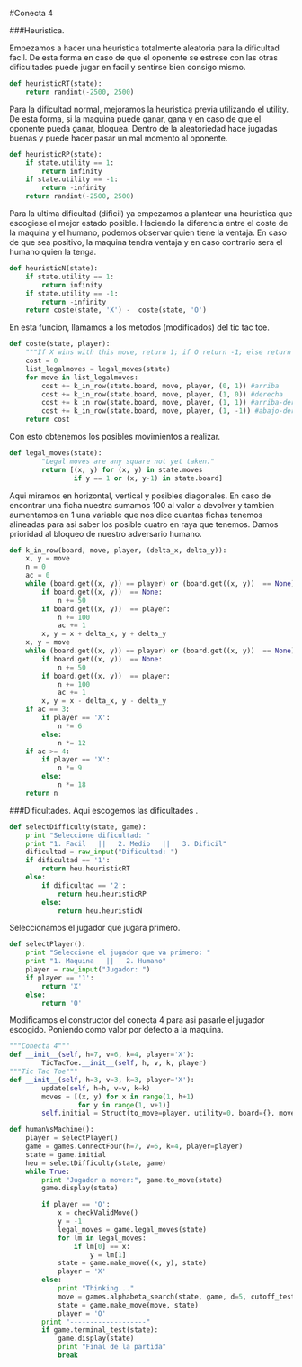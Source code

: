 #Conecta 4

###Heuristica.

Empezamos a hacer una heuristica totalmente aleatoria para la dificultad facil. De esta forma en caso de que el oponente se estrese con las otras dificultades puede jugar en facil y sentirse bien consigo mismo.

```python
def heuristicRT(state):
	return randint(-2500, 2500)
```
Para la dificultad normal, mejoramos la heuristica previa utilizando el utility. De esta forma, si la maquina puede ganar, gana y en caso de que el oponente pueda ganar, bloquea. Dentro de la aleatoriedad hace jugadas buenas y puede hacer pasar un mal momento al oponente.
```python
def heuristicRP(state):
	if state.utility == 1:
		return infinity
	if state.utility == -1:
		return -infinity
	return randint(-2500, 2500)
```
Para la ultima dificultad (dificil) ya empezamos a plantear una heuristica que escogiese el mejor estado posible. Haciendo la diferencia entre el coste de la maquina y el humano, podemos observar quien tiene la ventaja. En caso de que sea positivo, la maquina tendra ventaja y en caso contrario sera el humano quien la tenga.

```python
def heuristicN(state):
	if state.utility == 1:
		return infinity
	if state.utility == -1:
		return -infinity
	return coste(state, 'X') -  coste(state, 'O')
```

En esta funcion, llamamos a los metodos (modificados) del tic tac toe.

```python
def coste(state, player):
	"""If X wins with this move, return 1; if O return -1; else return 0"""
	cost = 0
	list_legalmoves = legal_moves(state)
	for move in list_legalmoves:
		cost += k_in_row(state.board, move, player, (0, 1)) #arriba
		cost += k_in_row(state.board, move, player, (1, 0)) #derecha
		cost += k_in_row(state.board, move, player, (1, 1)) #arriba-der
		cost += k_in_row(state.board, move, player, (1, -1)) #abajo-der
	return cost

```
Con esto obtenemos los posibles movimientos a realizar.
```python
def legal_moves(state):
        "Legal moves are any square not yet taken."
        return [(x, y) for (x, y) in state.moves
                if y == 1 or (x, y-1) in state.board]
```
Aqui miramos en horizontal, vertical y posibles diagonales. En caso de encontrar una ficha nuestra sumamos 100 al valor a devolver y tambien aumentamos en 1 una variable que nos dice cuantas fichas tenemos alineadas para asi saber los posible cuatro en raya que tenemos. Damos prioridad al bloqueo de nuestro adversario humano.
```python
def k_in_row(board, move, player, (delta_x, delta_y)):
	x, y = move
	n = 0
	ac = 0
	while (board.get((x, y)) == player) or (board.get((x, y))  == None)  and x < 8 and y < 7:
		if board.get((x, y))  == None:
			n += 50
		if board.get((x, y))  == player:
			n += 100
			ac += 1
		x, y = x + delta_x, y + delta_y
	x, y = move
	while (board.get((x, y)) == player) or (board.get((x, y))  == None) and x > 0 and y > 0:
		if board.get((x, y))  == None:
			n += 50
		if board.get((x, y))  == player:
			n += 100
			ac += 1
		x, y = x - delta_x, y - delta_y
	if ac == 3:
		if player == 'X':
			n *= 6
		else:
			n *= 12
	if ac >= 4:
		if player == 'X':
			n *= 9
		else:
			n *= 18
	return n
```

###Dificultades.
Aqui escogemos las dificultades .
```python
def selectDifficulty(state, game):
    print "Seleccione dificultad: "
    print "1. Facil   ||   2. Medio   ||   3. Dificil"
    dificultad = raw_input("Dificultad: ")
    if dificultad == '1':
        return heu.heuristicRT
    else:
        if dificultad == '2':
            return heu.heuristicRP
        else:
            return heu.heuristicN
```
Seleccionamos el jugador que jugara primero. 

```python
def selectPlayer():
    print "Seleccione el jugador que va primero: "
    print "1. Maquina   ||   2. Humano"
    player = raw_input("Jugador: ")
    if player == '1':
        return 'X'
    else:
        return 'O'

```
Modificamos el constructor del conecta 4 para asi pasarle el jugador escogido. Poniendo como valor por defecto a la maquina.
``` python
"""Conecta 4"""
def __init__(self, h=7, v=6, k=4, player='X'):
        TicTacToe.__init__(self, h, v, k, player)
"""Tic Tac Toe"""
def __init__(self, h=3, v=3, k=3, player='X'):
        update(self, h=h, v=v, k=k)
        moves = [(x, y) for x in range(1, h+1)
                 for y in range(1, v+1)]
        self.initial = Struct(to_move=player, utility=0, board={}, moves=moves)
```
```python
def humanVsMachine():
    player = selectPlayer()
    game = games.ConnectFour(h=7, v=6, k=4, player=player)
    state = game.initial
    heu = selectDifficulty(state, game)
    while True:
        print "Jugador a mover:", game.to_move(state)
        game.display(state)

        if player == 'O':
            x = checkValidMove()
            y = -1
            legal_moves = game.legal_moves(state)
            for lm in legal_moves:
                if lm[0] == x:
                    y = lm[1]
            state = game.make_move((x, y), state)
            player = 'X'
        else:
            print "Thinking..."
            move = games.alphabeta_search(state, game, d=5, cutoff_test=None, eval_fn=heu)
            state = game.make_move(move, state)
            player = 'O'
        print "-------------------"
        if game.terminal_test(state):
            game.display(state)
            print "Final de la partida"
            break        
```
